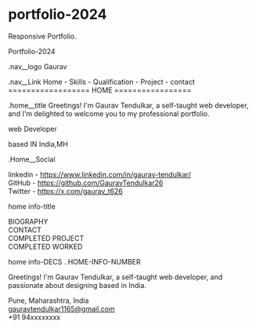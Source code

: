 # portfolio-2024
Responsive Portfolio.

Portfolio-2024

.nav__logo
Gaurav

.nav__Link
Home - Skills - Qualification - Project - contact 
================== HOME =================

.home__title
Greetings! I'm Gaurav Tendulkar, a self-taught web developer, and I'm delighted to welcome you to my professional portfolio.

web Developer

based IN India,MH

.Home__Social 

linkedin - https://www.linkedin.com/in/gaurav-tendulkar/ <br>
GitHub - https://github.com/GauravTendulkar26 <br>
Twitter - https://x.com/gaurav_t626 <br>

home info-title 

BIOGRAPHY <br>
CONTACT   <br>
COMPLETED PROJECT <br> 
COMPLETED WORKED <br>

home info-DECS . HOME-INFO-NUMBER 

Greetings! I'm Gaurav Tendulkar, 
a self-taught web developer, and 
passionate about designing 
based in India.


Pune, Maharashtra, India <br>
gauravtendulkar1165@gmail.com <br>
+91 94xxxxxxxx <br>








